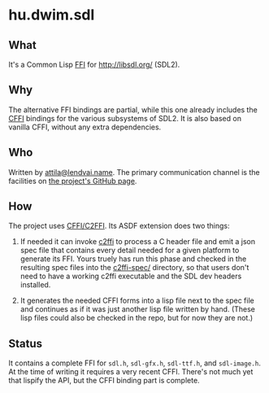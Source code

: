 # hu.dwim.sdl

## What

It's a Common Lisp [FFI](https://en.wikipedia.org/wiki/Foreign_function_interface)
for http://libsdl.org/ (SDL2).

## Why

The alternative FFI bindings are partial, while this one already includes the
[CFFI](https://github.com/cffi/cffi) bindings for the various subsystems
of SDL2. It is also based on vanilla CFFI, without any extra dependencies.

## Who

Written by [attila@lendvai.name](mailto:attila@lendvai.name). The primary
communication channel is the facilities on
[the project's GitHub page](https://github.com/attila-lendvai/hu.dwim.sdl).

## How

The project uses [CFFI/C2FFI](https://github.com/cffi/cffi).
Its ASDF extension does two things:

1. If needed it can invoke [c2ffi](https://github.com/rpav/c2ffi) to process a C header file
and emit a json spec file that contains every detail needed for a given platform
to generate its FFI. Yours truely has run this phase and checked in the
resulting spec files into the [c2ffi-spec/](c2ffi-spec/) directory, so that
users don't need to have a working c2ffi executable and the SDL dev headers
installed.

2. It generates the needed CFFI forms into a lisp file next to the spec file
and continues as if it was just another lisp file written by hand. (These lisp files
could also be checked in the repo, but for now they are not.)

## Status

It contains a complete FFI for ```sdl.h```, ```sdl-gfx.h```, ```sdl-ttf.h```, and ```sdl-image.h```.
At the time of writing it requires a very recent CFFI.
There's not much yet that lispify the API, but the CFFI binding part is complete.
